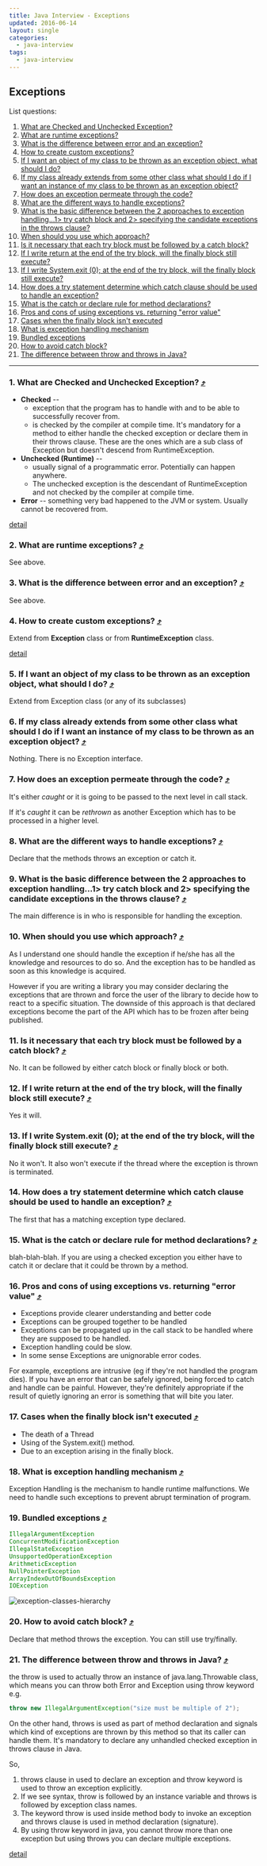 ```yaml
---
title: Java Interview - Exceptions
updated: 2016-06-14
layout: single
categories:
  - java-interview
tags:
  - java-interview
---
```

Exceptions
---

List questions:

1. [What are Checked and Unchecked Exception?](#what-are-checked-and-unchecked-exception-10548exceptions)
1. [What are runtime exceptions?](#what-are-runtime-exceptions-10548exceptions)
1. [What is the difference between error and an exception?](#what-is-the-difference-between-error-and-an-exception-10548exceptions)
1. [How to create custom exceptions?](#how-to-create-custom-exceptions-10548exceptions)
1. [If I want an object of my class to be thrown as an exception object, what should I do?](#if-i-want-an-object-of-my-class-to-be-thrown-as-an-exception-object-what-should-i-do-10548exceptions)
1. [If my class already extends from some other class what should I do if I want an instance of my class to be thrown as an exception object?](#if-my-class-already-extends-from-some-other-class-what-should-i-do-if-i-want-an-instance-of-my-class-to-be-thrown-as-an-exception-object-10548exceptions)
1. [How does an exception permeate through the code?](#how-does-an-exception-permeate-through-the-code-10548exceptions)
1. [What are the different ways to handle exceptions?](#what-are-the-different-ways-to-handle-exceptions-10548exceptions)
1. [What is the basic difference between the 2 approaches to exception handling...1> try catch block and 2> specifying the candidate exceptions in the throws clause?](#what-is-the-basic-difference-between-the-2-approaches-to-exception-handling1-try-catch-block-and-2-specifying-the-candidate-exceptions-in-the-throws-clause-10548exceptions)
1. [When should you use which approach?](#when-should-you-use-which-approach-10548exceptions)
1. [Is it necessary that each try block must be followed by a catch block?](#is-it-necessary-that-each-try-block-must-be-followed-by-a-catch-block-10548exceptions)
1. [If I write return at the end of the try block, will the finally block still execute?](#if-i-write-return-at-the-end-of-the-try-block-will-the-finally-block-still-execute-10548exceptions)
1. [If I write System.exit (0); at the end of the try block, will the finally block still execute?](#if-i-write-systemexit-0-at-the-end-of-the-try-block-will-the-finally-block-still-execute-10548exceptions)
1. [How does a try statement determine which catch clause should be used to handle an exception?](#how-does-a-try-statement-determine-which-catch-clause-should-be-used-to-handle-an-exception-10548exceptions)
1. [What is the catch or declare rule for method declarations?](#what-is-the-catch-or-declare-rule-for-method-declarations-10548exceptions)
1. [Pros and cons of using exceptions vs. returning "error value"](#pros-and-cons-of-using-exceptions-vs-returning-error-value-10548exceptions)
1. [Cases when the finally block isn't executed](#cases-when-the-finally-block-isnt-executed-10548exceptions)
1. [What is exception handling mechanism](#what-is-exception-handling-mechanism-10548exceptions)
1. [Bundled exceptions](#bundled-exceptions-10548exceptions)
1. [How to avoid catch block?](#how-to-avoid-catch-block-10548exceptions)
1. [The difference between throw and throws in Java?](#the-difference-between-throw-and-throws-in-java-10548exceptions)

---

### 1. What are Checked and Unchecked Exception? [&#10548;](#exceptions)

* **Checked** --
  * exception that the program has to handle with and to be able to successfully recover from.
  * is checked by the compiler at compile time. It's mandatory for a method to either handle the checked exception or declare them in their throws clause. These are the ones which are a sub class of Exception but doesn't descend from RuntimeException.
* **Unchecked (Runtime)** --
  * usually signal of a programmatic error. Potentially can happen anywhere.
  * The unchecked exception is the descendant of RuntimeException and not checked by the compiler at compile time.
* **Error** -- something very bad happened to the JVM or system. Usually cannot be recovered from.

[detail](http://java67.blogspot.sg/2012/12/difference-between-runtimeexception-and-checked-exception.html)

### 2. What are runtime exceptions? [&#10548;](#exceptions)

See above.

### 3. What is the difference between error and an exception? [&#10548;](#exceptions)

See above.

### 4. How to create custom exceptions? [&#10548;](#exceptions)

Extend from **Exception** class or from **RuntimeException** class.

[detail](http://javarevisited.blogspot.com/2014/06/how-to-create-custom-exception-in-java.html)

### 5. If I want an object of my class to be thrown as an exception object, what should I do? [&#10548;](#exceptions)

Extend from Exception class (or any of its subclasses)

### 6. If my class already extends from some other class what should I do if I want an instance of my class to be thrown as an exception object? [&#10548;](#exceptions)

Nothing. There is no Exception interface.

### 7. How does an exception permeate through the code? [&#10548;](#exceptions)

It's either *caught* or it is going to be passed to the next level in call stack.

If it's *caught* it can be *rethrown* as another Exception which has to be processed in a higher level.

### 8. What are the different ways to handle exceptions? [&#10548;](#exceptions)

Declare that the methods throws an exception or catch it.

### 9. What is the basic difference between the 2 approaches to exception handling...1> try catch block and 2> specifying the candidate exceptions in the throws clause? [&#10548;](#exceptions)

The main difference is in who is responsible for handling the exception.

### 10. When should you use which approach? [&#10548;](#exceptions)

As I understand one should handle the exception if he/she has all the knowledge and resources to do so. And the exception has to be handled as soon as this knowledge is acquired.

However if you are writing a library you may consider declaring the exceptions that are thrown and force the user of the library to decide how to react to a specific situation. The downside of this approach is that declared exceptions become the part of the API which has to be frozen after being published.

### 11. Is it necessary that each try block must be followed by a catch block? [&#10548;](#exceptions)

No. It can be followed by either catch block or finally block or both.

### 12. If I write return at the end of the try block, will the finally block still execute? [&#10548;](#exceptions)

Yes it will.

### 13. If I write System.exit (0); at the end of the try block, will the finally block still execute? [&#10548;](#exceptions)

No it won't. It also won't execute if the thread where the exception is thrown is terminated.

### 14. How does a try statement determine which catch clause should be used to handle an exception? [&#10548;](#exceptions)

The first that has a matching exception type declared.

### 15. What is the catch or declare rule for method declarations? [&#10548;](#exceptions)

blah-blah-blah. If you are using a checked exception you either have to catch it or declare that it could be thrown by a method.

### 16. Pros and cons of using exceptions vs. returning "error value" [&#10548;](#exceptions)

* Exceptions provide clearer understanding and better code
* Exceptions can be grouped together to be handled
* Exceptions can be propagated up in the call stack to be handled where they are supposed to be handled.
* Exception handling could be slow.
* In some sense Exceptions are unignorable error codes.

For example, exceptions are intrusive (eg if they're not handled the program dies).  If you have an error that can be safely ignored, being forced to catch and handle can be painful. However, they're definitely appropriate if the result of quietly ignoring an error is something that will bite you later.

### 17. Cases when the finally block isn't executed [&#10548;](#exceptions)

* The death of a Thread
* Using of the System.exit() method.
* Due to an exception arising in the finally block.

### 18. What is exception handling mechanism [&#10548;](#exceptions)

Exception Handling is the mechanism to handle runtime malfunctions. We need to handle such exceptions to prevent abrupt termination of program.

### 19. Bundled exceptions [&#10548;](#exceptions)

```java
IllegalArgumentException
ConcurrentModificationException
IllegalStateException
UnsupportedOperationException
ArithmeticException
NullPointerException
ArrayIndexOutOfBoundsException
IOException
```

![exception-classes-hierarchy](http://beginnersbook.com/wp-content/uploads/2013/04/Exception-classes-Hierarchy.png)

### 20. How to avoid catch block? [&#10548;](#exceptions)

Declare that method throws the exception. You can still use try/finally.

### 21. The difference between throw and throws in Java? [&#10548;](#exceptions)

the throw is used to actually throw an instance of java.lang.Throwable class, which means you can throw both Error and Exception using throw keyword e.g.

```java
throw new IllegalArgumentException("size must be multiple of 2");
```

On the other hand, throws is used as part of method declaration and signals which kind of exceptions are thrown by this method so that its caller can handle them. It's mandatory to declare any unhandled checked exception in throws clause in Java.

So, 

1. throws clause in used to declare an exception and throw keyword is used to throw an exception explicitly.
2. If we see syntax, throw is followed by an instance variable and throws is followed by exception class names.
3. The keyword throw is used inside method body to invoke an exception and throws clause is used in method declaration (signature).
4. By using throw keyword in java, you cannot throw more than one exception but using throws you can declare multiple exceptions.

[detail](http://javarevisited.blogspot.sg/2012/02/difference-between-throw-and-throws-in.html)
